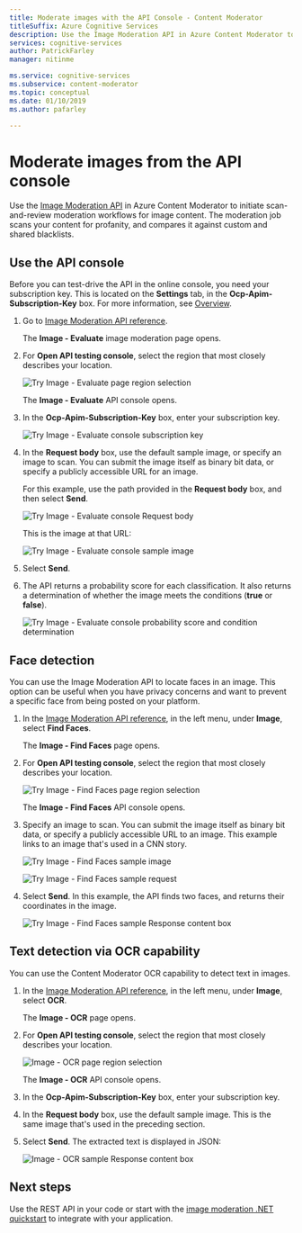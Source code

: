 ```yaml
---
title: Moderate images with the API Console - Content Moderator
titleSuffix: Azure Cognitive Services
description: Use the Image Moderation API in Azure Content Moderator to initiate scan-and-review moderation workflows for image content.
services: cognitive-services
author: PatrickFarley
manager: nitinme

ms.service: cognitive-services
ms.subservice: content-moderator
ms.topic: conceptual
ms.date: 01/10/2019
ms.author: pafarley

---
```


# Moderate images from the API console

Use the [Image Moderation API](https://westus.dev.cognitive.microsoft.com/docs/services/57cf753a3f9b070c105bd2c1/operations/57cf753a3f9b070868a1f66c) in Azure Content Moderator to initiate scan-and-review moderation workflows for image content. The moderation job scans your content for profanity, and compares it against custom and shared blacklists.

## Use the API console
Before you can test-drive the API in the online console, you need your subscription key. This is located on the **Settings** tab, in the **Ocp-Apim-Subscription-Key** box. For more information, see [Overview](overview.md).

1. Go to [Image Moderation API reference](https://westus.dev.cognitive.microsoft.com/docs/services/57cf753a3f9b070c105bd2c1/operations/57cf753a3f9b070868a1f66c).

   The **Image - Evaluate** image moderation page opens.

2. For **Open API testing console**, select the region that most closely describes your location. 

   ![Try Image - Evaluate page region selection](images/test-drive-region.png)
  
   The **Image - Evaluate** API console opens.

3. In the **Ocp-Apim-Subscription-Key** box, enter your subscription key.

   ![Try Image - Evaluate console subscription key](images/try-image-api-1.PNG)

4. In the **Request body** box, use the default sample image, or specify an image to scan. You can submit the image itself as binary bit data, or specify a publicly accessible URL for an image. 

   For this example, use the path provided in the **Request body** box, and then select **Send**. 

   ![Try Image - Evaluate console Request body](images/try-image-api-2.PNG)

   This is the image at that URL:

   ![Try Image - Evaluate console sample image](images/sample-image.jpg) 

5. Select **Send**.

6. The API returns a probability score for each classification. It also returns a determination of whether the image meets the conditions (**true** or **false**). 

   ![Try Image - Evaluate console probability score and condition determination](images/try-image-api-3.PNG)

## Face detection

You can use the Image Moderation API to locate faces in an image. This option can be useful when you have privacy concerns and want to prevent a specific face from being posted on your platform. 

1. In the [Image Moderation API reference](https://westus.dev.cognitive.microsoft.com/docs/services/57cf753a3f9b070c105bd2c1/operations/57cf753a3f9b070868a1f66c), in the left menu, under **Image**, select **Find Faces**. 

   The **Image - Find Faces** page opens.

2. For **Open API testing console**, select the region that most closely describes your location. 

   ![Try Image - Find Faces page region selection](images/test-drive-region.png)

   The **Image - Find Faces** API console opens.

3. Specify an image to scan. You can submit the image itself as binary bit data, or specify a publicly accessible URL to an image. This example links to an image that's used in a CNN story.

   ![Try Image - Find Faces sample image](images/try-image-api-face-image.jpg)

   ![Try Image - Find Faces sample request](images/try-image-api-face-request.png)

4. Select **Send**. In this example, the API finds two faces, and returns their coordinates in the image.

   ![Try Image - Find Faces  sample Response content box](images/try-image-api-face-response.png)

## Text detection via OCR capability

You can use the Content Moderator OCR capability to detect text in images.

1. In the [Image Moderation API reference](https://westus.dev.cognitive.microsoft.com/docs/services/57cf753a3f9b070c105bd2c1/operations/57cf753a3f9b070868a1f66c), in the left menu, under **Image**, select **OCR**. 

   The **Image - OCR** page opens.

2. For **Open API testing console**, select the region that most closely describes your location. 

   ![Image - OCR page region selection](images/test-drive-region.png)

   The **Image - OCR** API console opens.

3. In the **Ocp-Apim-Subscription-Key** box, enter your subscription key.

4. In the **Request body** box, use the default sample image. This is the same image that's used in the preceding section.

5. Select **Send**. The extracted text is displayed in JSON:

   ![Image - OCR sample Response content box](images/try-image-api-ocr.PNG)

## Next steps

Use the REST API in your code or start with the [image moderation .NET quickstart](image-moderation-quickstart-dotnet.md) to integrate with your application.
